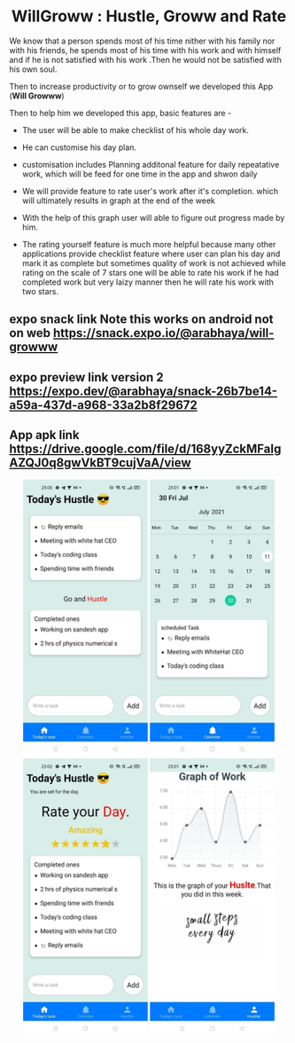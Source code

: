 <p>
  <h1 align="center">WillGroww : Hustle, Groww and Rate</h1>
</p>

We know that a person spends most of his time nither with his family nor with his friends, he spends most of his time with his work and with himself and if he is not satisfied with his work .Then he would not be satisfied with his own soul.

Then to increase productivity or to grow ownself we developed this App (**Will Growww**)

Then to help him we developed this app, basic features are -

- The user will be able to make checklist of his whole day work.

- He can customise his day plan.

- customisation includes Planning additonal feature for daily repeatative work, which will be feed for one time in the app and shwon daily

- We will provide feature to rate user's work after it's completion. which will ultimately results in graph at the end of the week

- With the help of this graph user will able to figure out progress made by him.

- The rating yourself feature is much more helpful because many other applications provide checklist feature where user can plan his day and mark it as complete but sometimes quality of work is not achieved while rating on the scale of 7 stars one will be able to rate his work if he had completed work but very laizy manner then he will rate his work with two stars.

## expo snack link Note this works on **android** not on web https://snack.expo.io/@arabhaya/will-growww
## expo preview link version 2 https://expo.dev/@arabhaya/snack-26b7be14-a59a-437d-a968-33a2b8f29672

## App apk link https://drive.google.com/file/d/168yyZckMFaIgAZQJ0q8gwVkBT9cujVaA/view


<p align="center">
  <img src="https://github.com/Arabhya07092007/Will-grow/blob/main/Hustle1.jpg?raw=true" width="225" title="hover text">
  <img src="https://github.com/Arabhya07092007/Will-grow/blob/main/Hustle2.jpg?raw=true" width="225" title="hover text">
  <img src="https://github.com/Arabhya07092007/Will-grow/blob/main/Hustle3.jpg?raw=true" width="225" title="hover text">
  <img src="https://github.com/Arabhya07092007/Will-grow/blob/main/Hustle4.jpg?raw=true" width="225" title="hover text">
</p>
